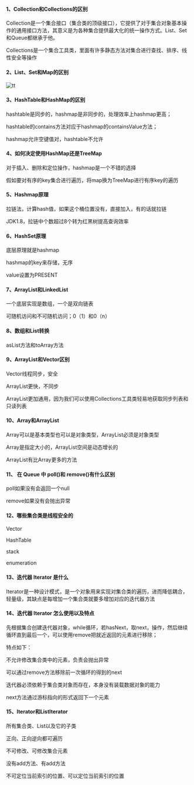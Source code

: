 #### 1、Collection和Collections的区别

Collection是一个集合接口（集合类的顶级接口），它提供了对于集合对象基本操作的通用接口方法，其意义是为各种集合提供最大化的统一操作方式。List、Set和Queue都继承于他。

Collections是一个集合工具类，里面有许多静态方法对集合进行查找、排序、线性安全等操作

#### 2、List、Set和Map的区别

![tt](https://pic4.zhimg.com/v2-065a248aa026cb73978ad6aec1b4237f_r.jpg)

#### 3、HashTable和HashMap的区别

hashtable是同步的，hashmap是非同步的，处理效率上hashmap更高；

hashtable的contains方法对应于hashmap的containsValue方法；

hashmap允许空键值对，hashtable不允许

#### 4、如何决定使用HashMap还是TreeMap

对于插入、删除和定位操作，hashmap是一个不错的选择

假如要对有序的key集合进行遍历，将map换为TreeMap进行有序key的遍历

#### 5、Hashmap原理

拉链法，计算hash值，如果这个桶位置没有，直接加入，有的话就拉链

JDK1.8，拉链中个数超过8个转为红黑树提高查询效率

#### 6、HashSet原理

底层原理就是hashmap

hashmap的key来存储，无序

value设置为PRESENT

#### 7、ArrayList和LinkedList

一个底层实现是数组，一个是双向链表

可随机访问和不可随机访问；0（1）和0（n）

#### 8、数组和List转换

asList方法和toArray方法

#### 9、ArrayList和Vector区别

Vector线程同步，安全

ArrayList更快，不同步

ArrayList更加通用，因为我们可以使用Collections工具类轻易地获取同步列表和只读列表

#### 10、Array和ArrayList

Array可以是基本类型也可以是对象类型，ArrayList必须是对象类型

Array是指定大小的，ArrayList空间是动态增长的

ArrayList有比Array更多的方法

#### 11、 在 Queue 中 poll()和 remove()有什么区别

poll如果没有会返回一个null

remove如果没有会抛出异常

#### 12、哪些集合类是线程安全的

Vector

HashTable

stack

enumeration

#### 13、迭代器 Iterator 是什么

Iterator是一种设计模式，是一个对象用来实现对集合类的遍历，进而降低耦合，轻量级，其缺点是每增加一个集合类就要多增加对应的迭代器方法

#### 14、迭代器 Iterator 怎么使用以及特点

先根据集合创建迭代器对象，while循环，若hasNext，取next，操作，然后继续循环直到最后一个，可以使用remove把就近返回的元素进行移除；

特点如下：

不允许修改集合类中的元素，负责会抛出异常

可以通过remove方法移除前一次循环的得到的next

迭代器必须依赖于集合类对象而存在，本身没有装载数据对象的能力

next方法通过游标指向的形式返回下一个元素

#### 15、Iterator和ListIterator

所有集合类、List以及它的子类

正向、正向逆向都可遍历

不可修改、可修改集合元素

没有add方法、有add方法

不可定位当前索引的位置、可以定位当前索引的位置

